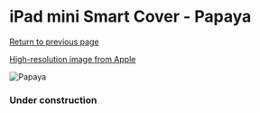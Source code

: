 # iPad mini Smart Cover - Papaya

[Return to previous page](/ipad_mini4)

[High-resolution image from Apple](https://store.storeimages.cdn-apple.com/8756/as-images.apple.com/is/MVQG2?wid=4500&hei=4500&fmt=png)

<div style="width: 384px"><img src="/everyphone/MVQG2.png" alt="Papaya"></div>

### Under construction
